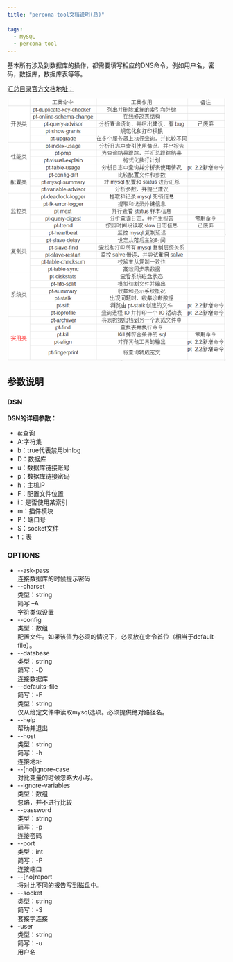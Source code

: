 ```yaml
---
title: "percona-tool文档说明(总)"

tags:
  - MySQL
  - percona-tool
---
```


基本所有涉及到数据库的操作，都需要填写相应的DNS命令，例如用户名，密码，数据库，数据库表等等。

[汇总目录官方文档地址：](https://www.percona.com/doc/percona-toolkit/2.2/index.html  )

![image](https://raw.githubusercontent.com/wsk1103/images/master/percona-tool/1.png)

## 参数说明
### DSN
**DSN的详细参数：**
- a:查询
- A:字符集
- b：true代表禁用binlog
- D：数据库
- u：数据库链接账号
- p：数据库链接密码
- h：主机IP
- F：配置文件位置
- i：是否使用某索引
- m：插件模块
- P：端口号
- S：socket文件
- t：表
### OPTIONS
- --ask-pass  
连接数据库的时候提示密码
- --charset  
类型：string  
简写 –A  
字符类似设置  
- --config  
类型：数组  
配置文件。如果该值为必须的情况下，必须放在命令首位（相当于default-file）。  
- --database  
类型：string  
简写：-D   
连接数据库  
- --defaults-file  
简写：-F  
类型：string  
仅从给定文件中读取mysql选项。必须提供绝对路径名。  
- --help  
帮助并退出  
- --host  
类型：string  
简写：-h  
连接地址  
- --[no]ignore-case  
对比变量的时候忽略大小写。  
- --ignore-variables  
类型：数组  
忽略，并不进行比较   
- --password  
类型：string  
简写：-p  
连接密码  
- --port  
类型：int  
简写：-P  
连接端口  
- --[no]report  
将对比不同的报告写到磁盘中。  
- --socket  
类型：string  
简写：-S  
套接字连接  
- -user  
类型：string  
简写：-u  
用户名  
